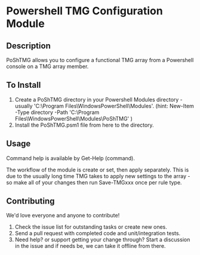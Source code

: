 Powershell TMG Configuration Module
=========

## Description

PoShTMG allows you to configure a functional TMG array from a Powershell console on a TMG array member.

## To Install

1. Create a PoShTMG directory in your Powershell Modules directory - usually 'C:\Program Files\WindowsPowerShell\Modules'.
(hint: New-Item -Type directory -Path 'C:\Program Files\WindowsPowerShell\Modules\PoShTMG' )
2. Install the PoShTMG.psm1 file from here to the directory.

## Usage

Command help is available by Get-Help (command).

The workflow of the module is create or set, then apply separately. This is due to the usually long time TMG takes to apply new settings to the array - so make all of your changes then run Save-TMGxxx once per rule type.

## Contributing
We'd love everyone and anyone to contribute!

1. Check the issue list for outstanding tasks or create new ones.
2. Send a pull request with completed code and unit/integration tests.
3. Need help? or support getting your change through? Start a discussion in the issue and if needs be, we can take it offline from there.